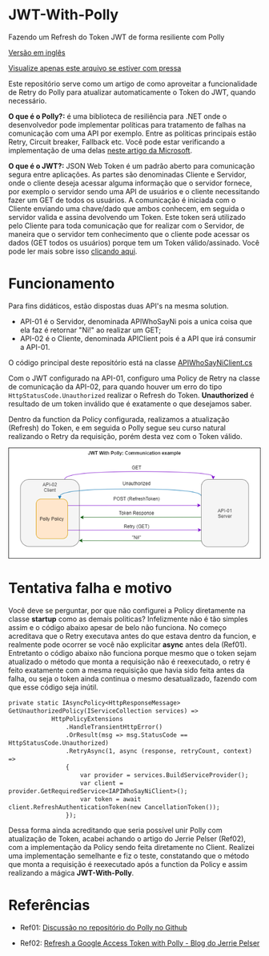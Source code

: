 # JWT-With-Polly
Fazendo um Refresh do Token JWT de forma resiliente com Polly

[Versão em inglês](https://github.com/JFRode/JWT-With-Polly/blob/master/README.md)

[Visualize apenas este arquivo se estiver com pressa](https://github.com/JFRode/JWT-With-Polly/blob/master/APIClient/Clients/APIWhoSayNiClient.cs)

Este repositório serve como um artigo de como aproveitar a funcionalidade de Retry do Polly para atualizar automaticamente o Token do JWT, quando necessário.

**O que é o Polly?:** é uma biblioteca de resiliência para .NET onde o desenvolvedor pode implementar políticas para tratamento de falhas na comunicação com uma API por exemplo. Entre as politicas principais estão Retry, Circuit breaker, Fallback etc. Você pode estar verificando a implementação de uma delas [neste artigo da Microsoft](https://docs.microsoft.com/pt-br/dotnet/architecture/microservices/implement-resilient-applications/implement-http-call-retries-exponential-backoff-polly).

**O que é o JWT?:** JSON Web Token é um padrão aberto para comunicação segura entre aplicações. As partes são denominadas Cliente e Servidor, onde o cliente deseja acessar alguma informação que o servidor fornece, por exemplo o servidor sendo uma API de usuários e o cliente necessitando fazer um GET de todos os usuários. A comunicação é iniciada com o Cliente enviando uma chave/dado que ambos conhecem, em seguida o servidor valida e assina devolvendo um Token. Este token será utilizado pelo Cliente para toda comunicação que for realizar com o Servidor, de maneira que o servidor tem conhecimento que o cliente pode acessar os dados (GET todos os usuários) porque tem um Token válido/assinado. Você pode ler mais sobre isso [clicando aqui](https://docs.microsoft.com/pt-br/dotnet/architecture/microservices/secure-net-microservices-web-applications/).

# Funcionamento

Para fins didáticos, estão dispostas duas API's na mesma solution. 
* API-01 é o Servidor, denominada APIWhoSayNi pois a unica coisa que ela faz é retornar "Ni!" ao realizar um GET;
* API-02 é o Cliente, denominada APIClient pois é a API que irá consumir a API-01.

O código principal deste repositório está na classe [APIWhoSayNiClient.cs](https://github.com/JFRode/JWT-With-Polly/blob/master/APIClient/Clients/APIWhoSayNiClient.cs)

Com o JWT configurado na API-01, configuro uma Policy de Retry na classe de comunicação da API-02, para quando houver um erro do tipo `HttpStatusCode.Unauthorized` realizar o Refresh do Token. **Unauthorized** é resultado de um token inválido que é exatamente o que desejamos saber. 

Dentro da function da Policy configurada, realizamos a atualização (Refresh) do Token, e em seguida o Polly segue seu curso natural realizando o Retry da requisição, porém desta vez com o Token válido.

![](https://github.com/JFRode/JWT-With-Polly/blob/master/CommunicationExample.png)

# Tentativa falha e motivo

Você deve se perguntar, por que não configurei a Policy diretamente na classe **startup** como as demais politicas?
Infelizmente não é tão simples assim e o código abaixo apesar de belo não funciona. No começo acreditava que o Retry executava antes do que estava dentro da funcion, e realmente pode ocorrer se você não explicitar **async** antes dela (Ref01). Entretanto o código abaixo não funciona porque mesmo que o token sejam atualizado o método que monta a requisição não é reexecutado, o retry é feito exatamente com a mesma requisição que havia sido feita antes da falha, ou seja o token ainda continua o mesmo desatualizado, fazendo com que esse código seja inútil.

```
private static IAsyncPolicy<HttpResponseMessage> GetUnauthorizedPolicy(IServiceCollection services) =>
            HttpPolicyExtensions
                .HandleTransientHttpError()
                .OrResult(msg => msg.StatusCode == HttpStatusCode.Unauthorized)
                .RetryAsync(1, async (response, retryCount, context) =>
                {
                    var provider = services.BuildServiceProvider();
                    var client = provider.GetRequiredService<IAPIWhoSayNiClient>();
                    var token = await client.RefreshAuthenticationToken(new CancellationToken());
                });
```

Dessa forma ainda acreditando que seria possível unir Polly com atualização de Token, acabei achando o artigo do Jerrie Pelser (Ref02), com a implementação da Policy sendo feita diretamente no Client. Realizei uma implementação semelhante e fiz o teste, constatando que o método que monta a requisição é reexecutado após a function da Policy e assim realizando a mágica **JWT-With-Polly**.

# Referências

- Ref01: [Discussão no repositório do Polly no Github](https://github.com/App-vNext/Polly/issues/107)

- Ref02: [Refresh a Google Access Token with Polly - Blog do Jerrie Pelser](https://www.jerriepelser.com/blog/refresh-google-access-token-with-polly/)
